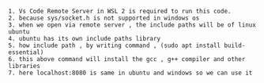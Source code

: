     1. Vs Code Remote Server in WSL 2 is required to run this code.
    2. because sys/socket.h is not supported in windows os 
    3. when we open via remote server , the include paths will be of linux ubuntu
    4. ubuntu has its own include paths library
    5. how include path , by writing command , (sudo apt install build-essential)
    6. this above command will install the gcc , g++ compiler and other libraries
    7. here localhost:8080 is same in ubuntu and windows so we can use it